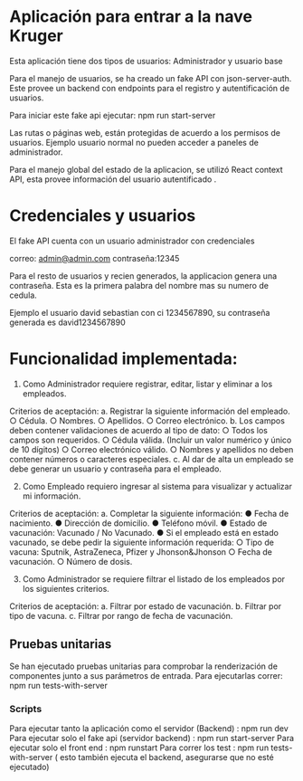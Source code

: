 # Aplicación para entrar a la nave Kruger

Esta aplicación tiene dos tipos de usuarios: Administrador y usuario base

Para el manejo de usuarios, se ha creado un fake API con json-server-auth. 
Este provee un backend con endpoints para el registro y autentificación de usuarios.

Para iniciar este fake api ejecutar: npm run start-server


Las rutas o páginas web, están protegidas de acuerdo a los permisos de usuarios. 
Ejemplo usuario normal  no pueden acceder a paneles de administrador.

Para el manejo global del estado de la aplicacion, se utilizó React context API, esta provee información del usuario autentificado .

# Credenciales y usuarios

El fake API cuenta con un usuario administrador con credenciales

correo: admin@admin.com  contraseña:12345

Para el resto de usuarios y recien generados, la applicacion  genera una contraseña.
Esta es la primera palabra del nombre mas su numero de cedula.

Ejemplo el usuario david sebastian con ci 1234567890, su contraseña generada es david1234567890

# Funcionalidad implementada:

1. Como Administrador requiere registrar, editar, listar y eliminar a los empleados.

Criterios de aceptación:
a. Registrar la siguiente información del empleado.
○ Cédula.
○ Nombres.
○ Apellidos.
○ Correo electrónico.
b. Los campos deben contener validaciones de acuerdo al tipo de dato:
○ Todos los campos son requeridos.
○ Cédula válida. (Incluir un valor numérico y único de 10 dígitos)
○ Correo electrónico válido.
○ Nombres y apellidos no deben contener números o caracteres especiales.
c. Al dar de alta un empleado se debe generar un usuario y contraseña para el empleado.

2. Como Empleado requiero ingresar al sistema para visualizar y actualizar mi información.

Criterios de aceptación:
a. Completar la siguiente información:
● Fecha de nacimiento.
● Dirección de domicilio.
● Teléfono móvil.
● Estado de vacunación: Vacunado / No Vacunado.
● Si el empleado está en estado vacunado, se debe pedir la siguiente información
requerida:
○ Tipo de vacuna: Sputnik, AstraZeneca, Pfizer y Jhonson&Jhonson
○ Fecha de vacunación.
○ Número de dosis.

3. Como Administrador se requiere filtrar el listado de los empleados por los siguientes criterios.

Criterios de aceptación:
a. Filtrar por estado de vacunación.
b. Filtrar por tipo de vacuna.
c. Filtrar por rango de fecha de vacunación.


## Pruebas unitarias

Se han ejecutado pruebas unitarias para comprobar la renderización de componentes junto a sus parámetros de entrada.
Para ejecutarlas correr: npm run tests-with-server

### Scripts

Para ejecutar tanto la aplicación como el servidor (Backend) : npm run dev
Para ejecutar solo el fake api (servidor backend) :     npm run  start-server
Para ejecutar solo el front end : npm runstart
Para correr los test : npm run tests-with-server ( esto también ejecuta el backend, asegurarse que no esté ejecutado)
